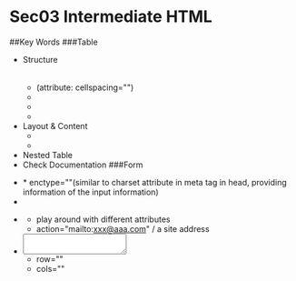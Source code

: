 # Sec03 Intermediate HTML
##Key Words
###Table
* Structure
  * <table></table> (attribute: cellspacing="")
  * <thead></thead>
  * <tbody></tbody>
  * <tfoot></tfoot>
* Layout & Content
  * <tr></tr>
  * <td></td>   
* Nested Table
* Check Documentation
###Form
* <form></form>
  * enctype=""(similar to charset attribute in meta tag in head, providing information of the input information) 
* <label></label>
* <inout></input>
  * play around with different attributes
  * action="mailto:xxx@aaa.com" / a site address   
* <textarea></textarea>
  * row=""
  * cols=""   
